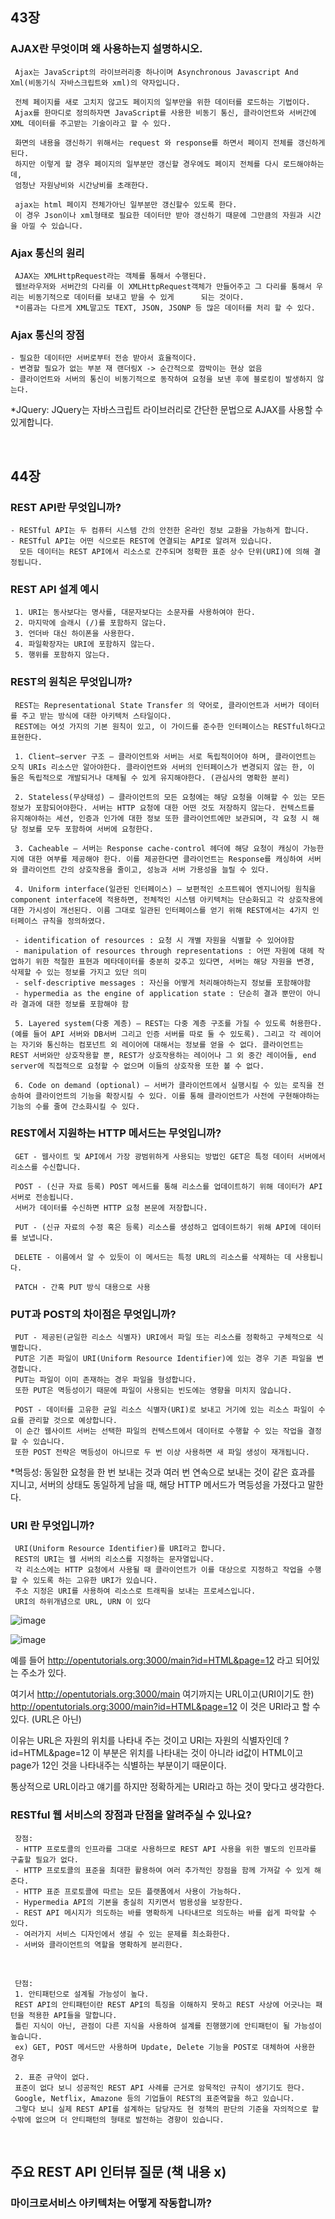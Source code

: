 ## 43장

### AJAX란 무엇이며 왜 사용하는지 설명하시오.

     Ajax는 JavaScript의 라이브러리중 하나이며 Asynchronous Javascript And Xml(비동기식 자바스크립트와 xml)의 약자입니다. 
     
     전체 페이지를 새로 고치지 않고도 페이지의 일부만을 위한 데이터를 로드하는 기법이다. 
     Ajax를 한마디로 정의하자면 JavaScript를 사용한 비동기 통신, 클라이언트와 서버간에 XML 데이터를 주고받는 기술이라고 할 수 있다.
     
     화면의 내용을 갱신하기 위해서는 request 와 response를 하면서 페이지 전체를 갱신하게 된다. 
     하지만 이렇게 할 경우 페이지의 일부분만 갱신할 경우에도 페이지 전체를 다시 로드해야하는데,
     엄청난 자원낭비와 시간낭비를 초래한다.
     
     ajax는 html 페이지 전체가아닌 일부분만 갱신할수 있도록 한다. 
     이 경우 Json이나 xml형태로 필요한 데이터만 받아 갱신하기 때문에 그만큼의 자원과 시간을 아낄 수 있습니다.
     
###  Ajax 통신의 원리

     AJAX는 XMLHttpRequest라는 객체를 통해서 수행된다.
     웹브라우저와 서버간의 다리를 이 XMLHttpRequest객체가 만들어주고 그 다리를 통해서 우리는 비동기적으로 데이터를 보내고 받을 수 있게      되는 것이다. 
     *이름과는 다르게 XML말고도 TEXT, JSON, JSONP 등 많은 데이터를 처리 할 수 있다.   

###  Ajax 통신의 장점

    - 필요한 데이터만 서버로부터 전송 받아서 효율적이다.
    - 변경할 필요가 없는 부분 재 랜더링X -> 순간적으로 깜박이는 현상 없음
    - 클라이언트와 서버의 통신이 비동기적으로 동작하여 요청을 보낸 후에 블로킹이 발생하지 않는다.

*JQuery: JQuery는 자바스크립트 라이브러리로 간단한 문법으로 AJAX를 사용할 수 있게합니다.

<br>

## 44장

### REST API란 무엇입니까?

    - RESTful API는 두 컴퓨터 시스템 간의 안전한 온라인 정보 교환을 가능하게 합니다. 
    - RESTful API는 어떤 식으로든 REST에 연결되는 API로 알려져 있습니다. 
      모든 데이터는 REST API에서 리소스로 간주되며 정확한 표준 상수 단위(URI)에 의해 결정됩니다.
      
### REST API 설계 예시

     1. URI는 동사보다는 명사를, 대문자보다는 소문자를 사용하여야 한다.
     2. 마지막에 슬래시 (/)를 포함하지 않는다.
     3. 언더바 대신 하이폰을 사용한다.
     4. 파일확장자는 URI에 포함하지 않는다.
     5. 행위를 포함하지 않는다.

### REST의 원칙은 무엇입니까?  

     REST는 Representational State Transfer 의 약어로, 클라이언트과 서버가 데이터를 주고 받는 방식에 대한 아키텍처 스타일이다. 
     REST에는 여섯 가지의 기본 원칙이 있고, 이 가이드를 준수한 인터페이스는 RESTful하다고 표현한다.
     
     1. Client–server 구조 – 클라이언트와 서버는 서로 독립적이어야 하며, 클라이언트는 오직 URIs 리소스만 알아야한다. 클라이언트와 서버의 인터페이스가 변경되지 않는 한, 이 둘은 독립적으로 개발되거나 대체될 수 있게 유지해야한다. (관심사의 명확한 분리)
     
     2. Stateless(무상태성) – 클라이언트의 모든 요청에는 해당 요청을 이해할 수 있는 모든 정보가 포함되어야한다. 서버는 HTTP 요청에 대한 어떤 것도 저장하지 않는다. 컨텍스트를 유지해야하는 세션, 인증과 인가에 대한 정보 또한 클라이언트에만 보관되며, 각 요청 시 해당 정보를 모두 포함하여 서버에 요청한다.
     
     3. Cacheable – 서버는 Response cache-control 헤더에 해당 요청이 캐싱이 가능한 지에 대한 여부를 제공해야 한다. 이를 제공한다면 클라이언트는 Response를 캐싱하여 서버와 클라이언트 간의 상호작용을 줄이고, 성능과 서버 가용성을 늘릴 수 있다.
     
     4. Uniform interface(일관된 인터페이스) – 보편적인 소프트웨어 엔지니어링 원칙을 component interface에 적용하면, 전체적인 시스템 아키텍처는 단순화되고 각 상호작용에 대한 가시성이 개선된다. 이름 그대로 일관된 인터페이스를 얻기 위해 REST에서는 4가지 인터페이스 규칙을 정의하였다.
     
     - identification of resources : 요청 시 개별 자원을 식별할 수 있어야함
     - manipulation of resources through representations : 어떤 자원에 대헤 작업하기 위한 적절한 표현과 메타데이터를 충분히 갖추고 있다면, 서버는 해당 자원을 변경, 삭제할 수 있는 정보를 가지고 있단 의미
     - self-descriptive messages : 자신을 어떻게 처리해야하는지 정보를 포함해야함
     - hypermedia as the engine of application state : 단순히 결과 뿐만이 아니라 결과에 대한 정보를 포함해야 함
     
     5. Layered system(다중 계층) – REST는 다중 계층 구조를 가질 수 있도록 허용한다. (예를 들어 API 서버와 DB서버 그리고 인증 서버를 따로 둘 수 있도록). 그리고 각 레이어는 자기와 통신하는 컴포넌트 외 레이어에 대해서는 정보를 얻을 수 없다. 클라이언트는 REST 서버와만 상호작용할 뿐, REST가 상호작용하는 레이어나 그 외 중간 레이어들, end server에 직접적으로 요청할 수 없으며 이들의 상호작용 또한 볼 수 없다.
     
     6. Code on demand (optional) – 서버가 클라이언트에서 실행시킬 수 있는 로직을 전송하여 클라이언트의 기능을 확장시킬 수 있다. 이를 통해 클라이언트가 사전에 구현해야하는 기능의 수를 줄여 간소화시킬 수 있다.

### REST에서 지원하는 HTTP 메서드는 무엇입니까?

     GET - 웹사이트 및 API에서 가장 광범위하게 사용되는 방법인 GET은 특정 데이터 서버에서 리소스를 수신합니다.
     
     POST - (신규 자료 등록) POST 메서드를 통해 리소스를 업데이트하기 위해 데이터가 API 서버로 전송됩니다. 
     서버가 데이터를 수신하면 HTTP 요청 본문에 저장합니다.
     
     PUT - (신규 자료의 수정 혹은 등록) 리소스를 생성하고 업데이트하기 위해 API에 데이터를 보냅니다.
     
     DELETE - 이름에서 알 수 있듯이 이 메서드는 특정 URL의 리소스를 삭제하는 데 사용됩니다.
     
     PATCH - 간혹 PUT 방식 대용으로 사용

### PUT과 POST의 차이점은 무엇입니까?

     PUT - 제공된(균일한 리소스 식별자) URI에서 파일 또는 리소스를 정확하고 구체적으로 식별합니다. 
     PUT은 기존 파일이 URI(Uniform Resource Identifier)에 있는 경우 기존 파일을 변경합니다. 
     PUT는 파일이 이미 존재하는 경우 파일을 형성합니다. 
     또한 PUT은 멱등성이기 때문에 파일이 사용되는 빈도에는 영향을 미치지 않습니다.
     
     POST - 데이터를 고유한 균일 리소스 식별자(URI)로 보내고 거기에 있는 리소스 파일이 수요를 관리할 것으로 예상합니다. 
     이 순간 웹사이트 서버는 선택한 파일의 컨텍스트에서 데이터로 수행할 수 있는 작업을 결정할 수 있습니다. 
     또한 POST 전략은 멱등성이 아니므로 두 번 이상 사용하면 새 파일 생성이 재개됩니다.
     
*멱등성: 동일한 요청을 한 번 보내는 것과 여러 번 연속으로 보내는 것이 같은 효과를 지니고, 서버의 상태도 동일하게 남을 때, 해당 HTTP 메서드가 멱등성을 가졌다고 말한다.

### URI 란 무엇입니까?

     URI(Uniform Resource Identifier)를 URI라고 합니다. 
     REST의 URI는 웹 서버의 리소스를 지정하는 문자열입니다. 
     각 리소스에는 HTTP 요청에서 사용될 때 클라이언트가 이를 대상으로 지정하고 작업을 수행할 수 있도록 하는 고유한 URI가 있습니다. 
     주소 지정은 URI를 사용하여 리소스로 트래픽을 보내는 프로세스입니다.
     URI의 하위개념으로 URL, URN 이 있다
     
![image](https://user-images.githubusercontent.com/62506973/210305527-b16bdc0a-1d51-42a5-9a27-95275add7335.png)

![image](https://user-images.githubusercontent.com/62506973/210305580-b58156c2-bcd1-48f6-a18d-48b6b4f56509.png)

예를 들어 http://opentutorials.org:3000/main?id=HTML&page=12 라고 되어있는 주소가 있다.

여기서 http://opentutorials.org:3000/main 여기까지는 URL이고(URI이기도 한)
http://opentutorials.org:3000/main?id=HTML&page=12 이 것은 URI라고 할 수 있다. (URL은 아닌)

이유는 URL은 자원의 위치를 나타내 주는 것이고 URI는 자원의 식별자인데
?id=HTML&page=12 이 부분은 위치를 나타내는 것이 아니라 id값이 HTML이고 page가 12인 것을 나타내주는 식별하는 부분이기 때문이다.

통상적으로 URL이라고 얘기를 하지만 정확하게는 URI라고 하는 것이 맞다고 생각한다.

### RESTful 웹 서비스의 장점과 단점을 알려주실 수 있나요?

     장점:
     - HTTP 프로토콜의 인프라를 그대로 사용하므로 REST API 사용을 위한 별도의 인프라를 구출할 필요가 없다.
     - HTTP 프로토콜의 표준을 최대한 활용하여 여러 추가적인 장점을 함께 가져갈 수 있게 해준다.
     - HTTP 표준 프로토콜에 따르는 모든 플랫폼에서 사용이 가능하다.
     - Hypermedia API의 기본을 충실히 지키면서 범용성을 보장한다.
     - REST API 메시지가 의도하는 바를 명확하게 나타내므로 의도하는 바를 쉽게 파악할 수 있다.
     - 여러가지 서비스 디자인에서 생길 수 있는 문제를 최소화한다.
     - 서버와 클라이언트의 역할을 명확하게 분리한다.
     
<br>

     단점:
     1. 안티패턴으로 설계될 가능성이 높다.
     REST API의 안티패턴이란 REST API의 특징을 이해하지 못하고 REST 사상에 어긋나는 패턴을 적용한 API들을 말합니다.
     틀린 지식이 아닌, 관점이 다른 지식을 사용하여 설계를 진행했기에 안티패턴이 될 가능성이 높습니다.
     ex) GET, POST 메서드만 사용하며 Update, Delete 기능을 POST로 대체하여 사용한 경우
     
     2. 표준 규약이 없다.
     표준이 없다 보니 성공적인 REST API 사례를 근거로 암묵적인 규칙이 생기기도 한다.
     Google, Netflix, Amazone 등의 기업들이 REST의 표준역할을 하고 있습니다. 
     그렇다 보니 실제 REST API를 설계하는 담당자도 현 정책의 판단의 기준을 자의적으로 할 수밖에 없으며 더 안티패턴의 형태로 발전하는 경향이 있습니다.
     
<br>

## 주요 REST API 인터뷰 질문 (책 내용 x)

### 마이크로서비스 아키텍처는 어떻게 작동합니까?

